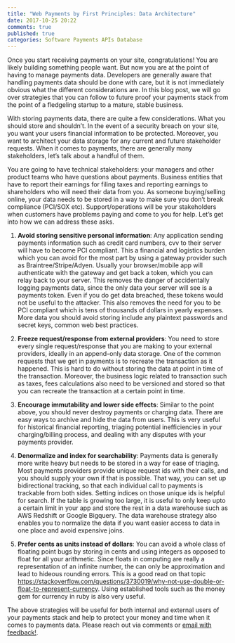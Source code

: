 ```yaml
---
title: "Web Payments by First Principles: Data Architecture"
date: 2017-10-25 20:22
comments: true
published: true
categories: Software Payments APIs Database
---
```


Once you start receiving payments on your site, congratulations! You are likely building something people want. But now you are at the point of having to manage payments data. Developers are generally aware that handling payments data should be done with care, but it is not immediately obvious what the different considerations are. In this blog post, we will go over strategies that you can follow to future proof your payments stack from the point of a fledgeling startup to a mature, stable business.

With storing payments data, there are quite a few considerations. What you should store and shouldn’t. In the event of a security breach on your site, you want your users financial information to be protected. Moreover, you want to architect your data storage for any current and future stakeholder requests. When it comes to payments, there are generally many stakeholders, let’s talk about a handful of them.

You are going to have technical stakeholders: your managers and other product teams who have questions about payments. Business entities that have to report their earnings for filing taxes and reporting earnings to shareholders who will need their data from you. As someone buying/selling online, your data needs to be stored in a way to make sure you don’t break compliance (PCI/SOX etc). Support/operations will be your stakeholders when customers have problems paying and come to you for help. Let’s get into how we can address these asks.

1. **Avoid storing sensitive personal information**: Any application sending payments information such as credit card numbers, cvv to their server will have to become PCI compliant. This a financial and logistics burden which you can avoid for the most part by using a gateway provider such as Braintree/Stripe/Adyen. Usually your browser/mobile app will authenticate with the gateway and get back a token, which you can relay back to your server. This removes the danger of accidentally logging payments data, since the only data your server will see is a payments token. Even if you do get data breached, these tokens would not be useful to the attacker. This also removes the need for you to be PCI compliant which is tens of thousands of dollars in yearly expenses.  More data you should avoid storing include any plaintext passwords and secret keys, common web best practices.

2. **Freeze request/response from external providers**: You need to store every single request/response that you are making to your external providers, ideally in an append-only data storage. One of the common requests that we get in payments is to recreate the transaction as it happened. This is hard to do without storing the data at point in time of the transaction. Moreover, the business logic related to transaction such as taxes, fees calculations also need to be versioned and stored so that you can recreate the transaction at a certain point in time.  

3. **Encourage immutability and lower side effects**: Similar to the point above, you should never destroy payments or charging data. There are easy ways to archive and hide the data from users. This is very useful for historical financial reporting, triaging potential inefficiencies in your charging/billing process, and dealing with any disputes with your payments provider.
 
4. **Denormalize and index for searchability**: Payments data is generally more write heavy but needs to be stored in a way for ease of triaging. Most payments providers provide unique request ids with their calls, and you should supply your own if that is possible. That way, you can set up bidirectional tracking, so that each individual call to payments is trackable from both sides. Setting indices on those unique ids is helpful for search. If the table is growing too large, it is useful to only keep upto a certain limit in your app and store the rest in a data warehouse such as AWS Redshift or Google Bigquery. The data warehouse strategy also enables you to normalize the data if you want easier access to data in one place and avoid expensive joins.

5. **Prefer cents as units instead of dollars**: You can avoid a whole class of floating point bugs by storing in cents and using integers as opposed to float for all your arithmetic. Since floats in computing are really a representation of an infinite number, the can only be approximation and lead to hideous rounding errors. This is a good read on that topic https://stackoverflow.com/questions/3730019/why-not-use-double-or-float-to-represent-currency. Using established tools such as the money gem for currency in ruby is also very useful.

The above strategies will be useful for both internal and external users of your payments stack and help to protect your money and time when it comes to payments data. Please reach out via comments or [email with feedback!](mailto:avi@aviadas.com).
